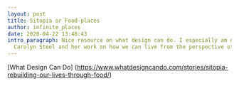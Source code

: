 ```yaml
---
layout: post
title: Sitopia or Food-places
author: infinite_places
date: 2020-04-22 13:48:43
intro_paragraph: Nice resource on what design can do. I especially am drawn to
  Carolyn Steel and her work on how we can live from the perspective of food.
---
```

[What Design Can Do] (https://www.whatdesigncando.com/stories/sitopia-rebuilding-our-lives-through-food/)